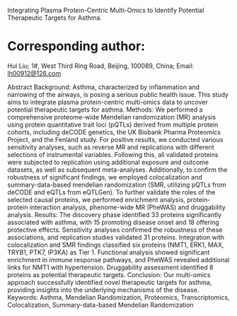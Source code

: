 Integrating Plasma Protein-Centric Multi-Omics to Identify Potential Therapeutic Targets for Asthma.

# Corresponding author: 
 Hui Liu; 
1#, West Third Ring Road, Beijing, 100089, China; 
Email: lh00912@126.com

Abstract
Background: Asthma, characterized by inflammation and narrowing of the airways, is posing a serious public health issue. This study aims to integrate plasma protein-centric multi-omics data to uncover potential therapeutic targets for asthma.
Methods: We performed a comprehensive proteome-wide Mendelian randomization (MR) analysis using protein quantitative trait loci (pQTLs) derived from multiple protein cohorts, including deCODE genetics, the UK Biobank Pharma Proteomics Project, and the Fenland study. For positive results, we conducted various sensitivity analyses, such as reverse MR and replications with different selections of instrumental variables. Following this, all validated proteins were subjected to replication using additional exposure and outcome datasets, as well as subsequent meta-analyses. Additionally, to confirm the robustness of significant findings, we employed colocalization and summary-data-based mendelian randomization (SMR, utilizing pQTLs from deCODE and eQTLs from eQTLGen). To further validate the roles of the selected causal proteins, we performed enrichment analysis, protein-protein interaction analysis, phenome-wide MR (PheWAS) and druggability analysis.
Results: The discovery phase identified 33 proteins significantly associated with asthma, with 15 promoting disease onset and 18 offering protective effects. Sensitivity analyses confirmed the robustness of these associations, and replication studies validated 31 proteins. Integration with colocalization and SMR findings classified six proteins (NMT1, ERK1, MAX, TRYB1, PTK7, IP3KA) as Tier 1. Functional analysis showed significant enrichment in immune response pathways, and PheWAS revealed additional links for NMT1 with hypertension. Druggability assessment identified 8 proteins as potential therapeutic targets.
Conclusion: Our multi-omics approach successfully identified novel therapeutic targets for asthma, providing insights into the underlying mechanisms of the disease. 
Keywords: Asthma, Mendelian Randomization, Proteomics, Transcriptomics, Colocalization, Summary-data-based Mendelian Randomization

